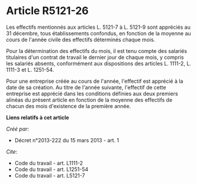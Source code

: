 # Article R5121-26

Les effectifs mentionnés aux articles L. 5121-7 à L. 5121-9 sont appréciés au 31 décembre, tous établissements confondus, en
fonction de la moyenne au cours de l'année civile des effectifs déterminés chaque mois. 

Pour la détermination des effectifs du mois, il est tenu compte des salariés titulaires d'un contrat de travail le dernier
jour de chaque mois, y compris les salariés absents, conformément aux dispositions des articles L. 1111-2, L. 1111-3 et L.
1251-54. 

Pour une entreprise créée au cours de l'année, l'effectif est apprécié à la date de sa création. Au titre de l'année
suivante, l'effectif de cette entreprise est apprécié dans les conditions définies aux deux premiers alinéas du présent
article en fonction de la moyenne des effectifs de chacun des mois d'existence de la première année.

**Liens relatifs à cet article**

_Créé par_:

  - Décret n°2013-222 du 15 mars 2013 - art. 1

_Cite_:

  - Code du travail - art. L1111-2
  - Code du travail - art. L1251-54
  - Code du travail - art. L5121-7
